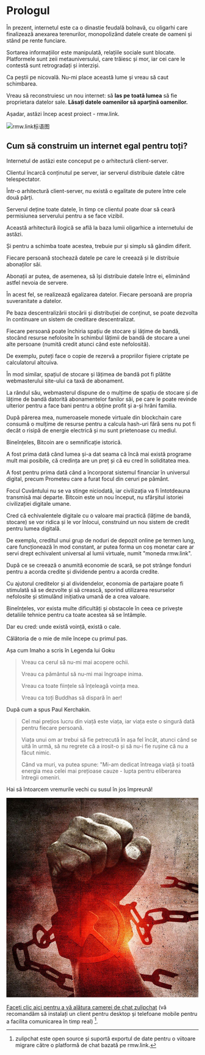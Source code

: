 # Prologul

În prezent, internetul este ca o dinastie feudală bolnavă, cu oligarhi care finalizează anexarea terenurilor, monopolizând datele create de oameni și stând pe rente funciare.

Sortarea informațiilor este manipulată, relațiile sociale sunt blocate. Platformele sunt zeii metauniversului, care trăiesc și mor, iar cei care le contestă sunt retrogradați și interziși.

Ca peștii pe nicovală. Nu-mi place această lume și vreau să caut schimbarea.

Vreau să reconstruiesc un nou internet: să **las pe toată lumea** să fie proprietara datelor sale. **Lăsați datele oamenilor să aparțină oamenilor.**

Așadar, astăzi încep acest proiect - rmw.link.

![rmw.link标语图](/slogan.svg)

## Cum să construim un internet egal pentru toți?

Internetul de astăzi este conceput pe o arhitectură client-server.

Clientul încarcă conținutul pe server, iar serverul distribuie datele către telespectator.

Într-o arhitectură client-server, nu există o egalitate de putere între cele două părți.

Serverul deține toate datele, în timp ce clientul poate doar să ceară permisiunea serverului pentru a se face vizibil.

Această arhitectură ilogică se află la baza lumii oligarhice a internetului de astăzi.

Și pentru a schimba toate acestea, trebuie pur și simplu să gândim diferit.

Fiecare persoană stochează datele pe care le creează și le distribuie abonaților săi.

Abonații ar putea, de asemenea, să își distribuie datele între ei, eliminând astfel nevoia de servere.

În acest fel, se realizează egalizarea datelor. Fiecare persoană are propria suveranitate a datelor.

Pe baza descentralizării stocării și distribuției de conținut, se poate dezvolta în continuare un sistem de creditare descentralizat.

Fiecare persoană poate închiria spațiu de stocare și lățime de bandă, stocând resurse nefolosite în schimbul lățimii de bandă de stocare a unei alte persoane (numită credit atunci când este nefolosită).

De exemplu, puteți face o copie de rezervă a propriilor fișiere criptate pe calculatorul altcuiva.

În mod similar, spațiul de stocare și lățimea de bandă pot fi plătite webmasterului site-ului ca taxă de abonament.

La rândul său, webmasterul dispune de o mulțime de spațiu de stocare și de lățime de bandă datorită abonamentelor fanilor săi, pe care le poate revinde ulterior pentru a face bani pentru a obține profit și a-și hrăni familia.

După părerea mea, numeroasele monede virtuale din blockchain care consumă o mulțime de resurse pentru a calcula hash-uri fără sens nu pot fi decât o risipă de energie electrică și nu sunt prietenoase cu mediul.

Bineînțeles, Bitcoin are o semnificație istorică.

A fost prima dată când lumea și-a dat seama că încă mai există programe mult mai posibile, că credința are un preț și că eu cred în soliditatea mea.

A fost pentru prima dată când a încorporat sistemul financiar în universul digital, precum Prometeu care a furat focul din ceruri pe pământ.

Focul Cuvântului nu se va stinge niciodată, iar civilizația va fi întotdeauna transmisă mai departe. Bitcoin este un nou început, nu sfârșitul istoriei civilizației digitale umane.

Cred că echivalentele digitale cu o valoare mai practică (lățime de bandă, stocare) se vor ridica și le vor înlocui, construind un nou sistem de credit pentru lumea digitală.

De exemplu, creditul unui grup de noduri de depozit online pe termen lung, care funcționează în mod constant, ar putea forma un coș monetar care ar servi drept echivalent universal al lumii virtuale, numit "moneda rmw.link".

După ce se creează o anumită economie de scară, se pot strânge fonduri pentru a acorda credite și dividende pentru a acorda credite.

Cu ajutorul creditelor și al dividendelor, economia de partajare poate fi stimulată să se dezvolte și să crească, sporind utilizarea resurselor nefolosite și stimulând inițiativa umană de a crea valoare.

Bineînțeles, vor exista multe dificultăți și obstacole în ceea ce privește detaliile tehnice pentru ca toate acestea să se întâmple.

Dar eu cred: unde există voință, există o cale.

Călătoria de o mie de mile începe cu primul pas.

Așa cum Imaho a scris în Legenda lui Goku

> Vreau ca cerul să nu-mi mai acopere ochii.
> 
> Vreau ca pământul să nu-mi mai îngroape inima.
> 
> Vreau ca toate ființele să înțeleagă voința mea.
> 
> Vreau ca toți Buddhas să dispară în aer!

După cum a spus Paul Kerchakin.

> Cel mai prețios lucru din viață este viața, iar viața este o singură dată pentru fiecare persoană.
> 
> Viața unui om ar trebui să fie petrecută în așa fel încât, atunci când se uită în urmă, să nu regrete că a irosit-o și să nu-i fie rușine că nu a făcut nimic.
> 
> Când va muri, va putea spune: "Mi-am dedicat întreaga viață și toată energia mea celei mai prețioase cauze - lupta pentru eliberarea întregii omeniri.

Hai să întoarcem vremurile vechi cu susul în jos împreună!

![](https://raw.githubusercontent.com/gcxfd/img/gh-pages/1.jpg)

[Faceți clic aici pentru a vă alătura camerei de chat zulipchat](https://rmw.zulipchat.com) (vă recomandăm să instalați un client pentru desktop și telefoane mobile pentru a facilita comunicarea în timp real) [^1].

[^1]: zulipchat este open source și suportă exportul de date pentru o viitoare migrare către o platformă de chat bazată pe rmw.link.